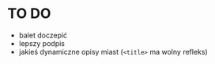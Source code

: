 # TO DO

* balet doczepić
* lepszy podpis
* jakieś dynamiczne opisy miast (`<title>` ma wolny refleks)